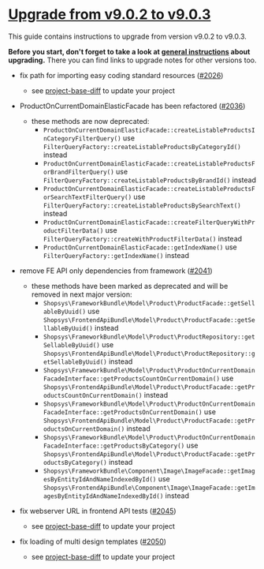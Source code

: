# [Upgrade from v9.0.2 to v9.0.3](https://github.com/shopsys/shopsys/compare/v9.0.2...v9.0.3)

This guide contains instructions to upgrade from version v9.0.2 to v9.0.3.

**Before you start, don't forget to take a look at [general instructions](https://github.com/shopsys/shopsys/blob/9.0/UPGRADE.md) about upgrading.**
There you can find links to upgrade notes for other versions too.

- fix path for importing easy coding standard resources ([#2026](https://github.com/shopsys/shopsys/pull/2026))
    - see [project-base-diff](https://github.com/shopsys/project-base/commit/02e7f2d20a40a7453f6f9039990088eb559014b6) to update your project

- ProductOnCurrentDomainElasticFacade has been refactored ([#2036](https://github.com/shopsys/shopsys/pull/2036))
    - these methods are now deprecated:
        - `ProductOnCurrentDomainElasticFacade::createListableProductsInCategoryFilterQuery()` use `FilterQueryFactory::createListableProductsByCategoryId()` instead
        - `ProductOnCurrentDomainElasticFacade::createListableProductsForBrandFilterQuery()` use `FilterQueryFactory::createListableProductsByBrandId()` instead
        - `ProductOnCurrentDomainElasticFacade::createListableProductsForSearchTextFilterQuery()` use `FilterQueryFactory::createListableProductsBySearchText()` instead
        - `ProductOnCurrentDomainElasticFacade::createFilterQueryWithProductFilterData()` use `FilterQueryFactory::createWithProductFilterData()` instead
        - `ProductOnCurrentDomainElasticFacade::getIndexName()` use `FilterQueryFactory::getIndexName()` instead

- remove FE API only dependencies from framework ([#2041](https://github.com/shopsys/shopsys/pull/2041))
    - these methods have been marked as deprecated and will be removed in next major version:
        - `Shopsys\FrameworkBundle\Model\Product\ProductFacade::getSellableByUuid()` use `Shopsys\FrontendApiBundle\Model\Product\ProductFacade::getSellableByUuid()` instead
        - `Shopsys\FrameworkBundle\Model\Product\ProductRepository::getSellableByUuid()` use `Shopsys\FrontendApiBundle\Model\Product\ProductRepository::getSellableByUuid()` instead
        - `Shopsys\FrameworkBundle\Model\Product\ProductOnCurrentDomainFacadeInterface::getProductsCountOnCurrentDomain()` use `Shopsys\FrontendApiBundle\Model\Product\ProductFacade::getProductsCountOnCurrentDomain()` instead
        - `Shopsys\FrameworkBundle\Model\Product\ProductOnCurrentDomainFacadeInterface::getProductsOnCurrentDomain()` use `Shopsys\FrontendApiBundle\Model\Product\ProductFacade::getProductsOnCurrentDomain()` instead
        - `Shopsys\FrameworkBundle\Model\Product\ProductOnCurrentDomainFacadeInterface::getProductsByCategory()` use `Shopsys\FrontendApiBundle\Model\Product\ProductFacade::getProductsByCategory()` instead
        - `Shopsys\FrameworkBundle\Component\Image\ImageFacade::getImagesByEntityIdAndNameIndexedById()` use `Shopsys\FrontendApiBundle\Component\Image\ImageFacade::getImagesByEntityIdAndNameIndexedById()` instead

- fix webserver URL in frontend API tests ([#2045](https://github.com/shopsys/shopsys/pull/2045))
    - see [project-base-diff](https://github.com/shopsys/project-base/commit/bbdce13714696368a0ee71a597beeb6c306e880a) to update your project

- fix loading of multi design templates ([#2050](https://github.com/shopsys/shopsys/pull/2050))
    - see [project-base-diff](https://github.com/shopsys/project-base/commit/eed1a3a58938dc205a3e131829d90a0bae7e86e5) to update your project
